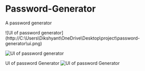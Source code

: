 # Password-Generator
A password generator 


![UI of password generator] (http://C:\Users\Dikshyant\OneDrive\Desktop\project\password-generator\ui.png)

![UI of password generator](https://github.com/[dikshyant3]/[Password-Generator]/blob/[master]/ui.png?raw=true)

UI of password Generator
![UI of password Generator
](https://user-images.githubusercontent.com/84063700/205425484-8c40d737-caaa-4563-938f-646faf5567da.png)
